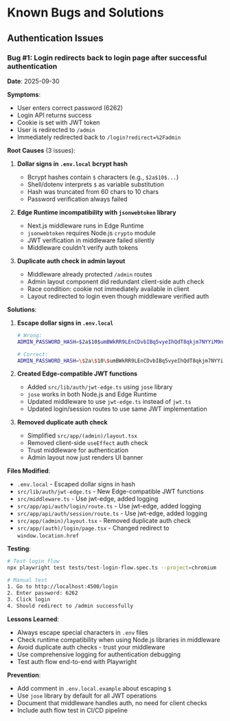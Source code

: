 # Known Bugs and Solutions

## Authentication Issues

### Bug #1: Login redirects back to login page after successful authentication

**Date**: 2025-09-30

**Symptoms**:
- User enters correct password (6262)
- Login API returns success
- Cookie is set with JWT token
- User is redirected to `/admin`
- Immediately redirected back to `/login?redirect=%2Fadmin`

**Root Causes** (3 issues):

1. **Dollar signs in `.env.local` bcrypt hash**
   - Bcrypt hashes contain `$` characters (e.g., `$2a$10$...`)
   - Shell/dotenv interprets `$` as variable substitution
   - Hash was truncated from 60 chars to 10 chars
   - Password verification always failed

2. **Edge Runtime incompatibility with `jsonwebtoken` library**
   - Next.js middleware runs in Edge Runtime
   - `jsonwebtoken` requires Node.js `crypto` module
   - JWT verification in middleware failed silently
   - Middleware couldn't verify auth tokens

3. **Duplicate auth check in admin layout**
   - Middleware already protected `/admin` routes
   - Admin layout component did redundant client-side auth check
   - Race condition: cookie not immediately available in client
   - Layout redirected to login even though middleware verified auth

**Solutions**:

1. **Escape dollar signs in `.env.local`**
   ```bash
   # Wrong:
   ADMIN_PASSWORD_HASH=$2a$10$umBWkRR9LEnCDvbIBq5vyeIhQdT8qkjm7NYYiM9nNYf.0Z4zxUFTi

   # Correct:
   ADMIN_PASSWORD_HASH=\$2a\$10\$umBWkRR9LEnCDvbIBq5vyeIhQdT8qkjm7NYYiM9nNYf.0Z4zxUFTi
   ```

2. **Created Edge-compatible JWT functions**
   - Added `src/lib/auth/jwt-edge.ts` using `jose` library
   - `jose` works in both Node.js and Edge Runtime
   - Updated middleware to use `jwt-edge.ts` instead of `jwt.ts`
   - Updated login/session routes to use same JWT implementation

3. **Removed duplicate auth check**
   - Simplified `src/app/(admin)/layout.tsx`
   - Removed client-side `useEffect` auth check
   - Trust middleware for authentication
   - Admin layout now just renders UI banner

**Files Modified**:
- `.env.local` - Escaped dollar signs in hash
- `src/lib/auth/jwt-edge.ts` - New Edge-compatible JWT functions
- `src/middleware.ts` - Use jwt-edge, added logging
- `src/app/api/auth/login/route.ts` - Use jwt-edge, added logging
- `src/app/api/auth/session/route.ts` - Use jwt-edge, added logging
- `src/app/(admin)/layout.tsx` - Removed duplicate auth check
- `src/app/(auth)/login/page.tsx` - Changed redirect to `window.location.href`

**Testing**:
```bash
# Test login flow
npx playwright test tests/test-login-flow.spec.ts --project=chromium

# Manual test
1. Go to http://localhost:4500/login
2. Enter password: 6262
3. Click login
4. Should redirect to /admin successfully
```

**Lessons Learned**:
- Always escape special characters in `.env` files
- Check runtime compatibility when using Node.js libraries in middleware
- Avoid duplicate auth checks - trust your middleware
- Use comprehensive logging for authentication debugging
- Test auth flow end-to-end with Playwright

**Prevention**:
- Add comment in `.env.local.example` about escaping `$`
- Use `jose` library by default for all JWT operations
- Document that middleware handles auth, no need for client checks
- Include auth flow test in CI/CD pipeline